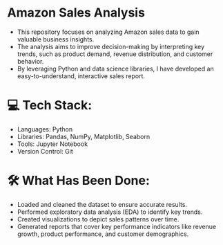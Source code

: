 # Amazon Sales Analysis

- This repository focuses on analyzing Amazon sales data to gain valuable business insights.
- The analysis aims to improve decision-making by interpreting key trends, such as product demand, revenue distribution, and customer behavior.
- By leveraging Python and data science libraries, I have developed an easy-to-understand, interactive sales report.

# 💻 Tech Stack:
- Languages: Python
- Libraries: Pandas, NumPy, Matplotlib, Seaborn
- Tools: Jupyter Notebook
- Version Control: Git

# 🛠 What Has Been Done:
- Loaded and cleaned the dataset to ensure accurate results.
- Performed exploratory data analysis (EDA) to identify key trends.
- Created visualizations to depict sales patterns over time.
- Generated reports that cover key performance indicators like revenue growth, product performance, and customer demographics.
